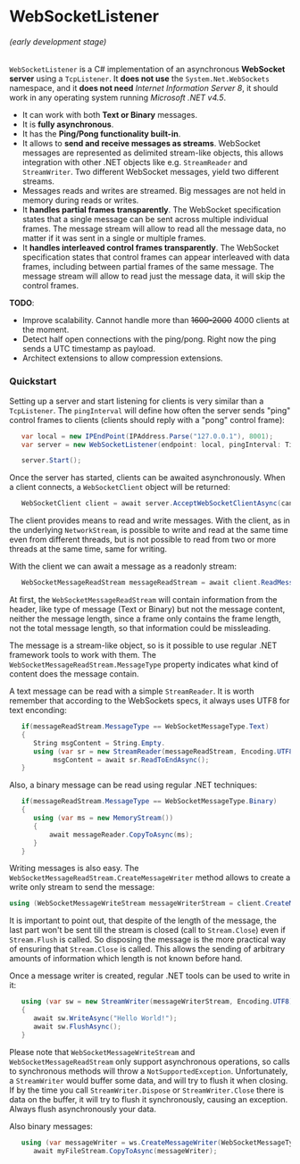 WebSocketListener 
=================

###### (early development stage)

`WebSocketListener` is a C# implementation of an asynchronous **WebSocket server** using a `TcpListener`. It **does not use** the `System.Net.WebSockets` namespace, and it **does not need** *Internet Information Server 8*, it should work in any operating system running *Microsoft .NET v4.5*.

 * It can work with both **Text or Binary** messages.
 * It is **fully asynchronous**. 
 * It has the **Ping/Pong functionality built-in**.
 * It allows to **send and receive messages as streams**. WebSocket messages are represented as delimited stream-like objects, this allows integration with other .NET objects like e.g. `StreamReader` and `StreamWriter`. Two different WebSocket messages, yield two different streams.
 * Messages reads and writes are streamed. Big messages are not held in memory during reads or writes.
 * It **handles partial frames transparently**. The WebSocket specification states that a single message can be sent across multiple individual frames. The message stream will allow to read all the message data, no matter if it was sent in a single or multiple frames.
 * It **handles interleaved control frames transparently**. The WebSocket specification states that control frames can appear interleaved with data frames, including between partial frames of the same message. The message stream will allow to read just the message data, it will skip the control frames.

**TODO**:
 * Improve scalability. Cannot handle more than ~~1600-2000~~ 4000 clients at the moment.
 * Detect half open connections with the ping/pong. Right now the ping sends a UTC timestamp as payload.
 * Architect extensions to allow compression extensions.


 ### Quickstart

Setting up a server and start listening for clients is very similar than a `TcpListener`. The `pingInterval` will define how often the server sends "ping" control frames to clients (clients should reply with a "pong" control frame):

```cs
   var local = new IPEndPoint(IPAddress.Parse("127.0.0.1"), 8001);
   var server = new WebSocketListener(endpoint: local, pingInterval: TimeSpan.FromSeconds(2));

   server.Start();
```
   
Once the server has started, clients can be awaited asynchronously. When a client connects, a `WebSocketClient` object will be returned:

```cs
   WebSocketClient client = await server.AcceptWebSocketClientAsync(cancellationToken);
```

The client provides means to read and write messages. With the client, as in the underlying `NetworkStream`, is possible to write and read at the same time even from different threads, but is not possible to read from two or more threads at the same time, same for writing.

With the client we can await a message as a readonly stream:

```cs
   WebSocketMessageReadStream messageReadStream = await client.ReadMessageAsync(cancellationToken);
```

At first, the `WebSocketMessageReadStream` will contain information from the header, like type of message (Text or Binary) but not the message content, neither the message length, since a frame only contains the frame length, not the total message length, so that information could be missleading.

The message is a stream-like object, so is it possible to use regular .NET framework tools to work with them. The `WebSocketMessageReadStream.MessageType` property indicates what kind of content does the message contain. 

A text message can be read with a simple `StreamReader`.  It is worth remember that according to the WebSockets specs, it always uses UTF8 for text enconding:

```cs
   if(messageReadStream.MessageType == WebSocketMessageType.Text)
   {
      String msgContent = String.Empty.
      using (var sr = new StreamReader(messageReadStream, Encoding.UTF8))
           msgContent = await sr.ReadToEndAsync();
   }
```

Also, a binary message can be read using regular .NET techniques:

```cs
   if(messageReadStream.MessageType == WebSocketMessageType.Binary)
   {
      using (var ms = new MemoryStream())
      {
          await messageReader.CopyToAsync(ms);
      }
   }
```

Writing messages is also easy. The `WebSocketMessageReadStream.CreateMessageWriter` method allows to create a write only stream to send the message:

```cs
using (WebSocketMessageWriteStream messageWriterStream = client.CreateMessageWriter(WebSocketMessageType.Text))
```

It is important to point out, that despite of the length of the message, the last part won't be sent till the stream is closed (call to `Stream.Close`) even if `Stream.Flush` is called. So disposing the message is the more practical way of ensuring that `Stream.Close` is called. This allows the sending of arbitrary amounts of information which length is not known before hand.

Once a message writer is created, regular .NET tools can be used to write in it:

```cs
   using (var sw = new StreamWriter(messageWriterStream, Encoding.UTF8))
   {
      await sw.WriteAsync("Hello World!");
      await sw.FlushAsync();
   }
```    

Please note that `WebSocketMessageWriteStream` and `WebSocketMessageReadStream` only support asynchronous operations, so calls to synchronous methods will throw a `NotSupportedException`.  Unfortunately, a `StreamWriter` would buffer some data, and will try to flush it when closing. If by the time you call `StreamWriter.Dispose` or `StreamWriter.Close` there is data on the buffer, it will try to flush it synchronously, causing an exception. Always flush asynchronously your data.

Also binary messages:

```cs
   using (var messageWriter = ws.CreateMessageWriter(WebSocketMessageType.Binary))
      await myFileStream.CopyToAsync(messageWriter);
```

   

